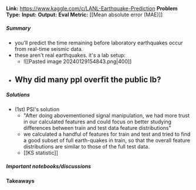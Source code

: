 **Link:** https://www.kaggle.com/c/LANL-Earthquake-Prediction
**Problem Type:** 
**Input:** 
**Output:** 
**Eval Metric:** [[Mean absolute error (MAE)]]
##### Summary
- you’ll predict the time remaining before laboratory earthquakes occur from real-time seismic data.
- these aren't real earthquakes. it's a lab setup:
	- ![[Pasted image 20240129154843.png|400]]
- **Why did many ppl overfit the public lb?**
	- 
##### Solutions
- (1st) PSI's solution
	- "After doing abovementioned signal manipulation, we had more trust in our calculated features and could focus on better studying differences between train and test data feature distributions"
	- we calculated a handful of features for train and test and tried to find a good subset of full earth-quakes in train, so that the overall feature distributions are similar to those of the full test data.
	- [[KS statistic]]

##### Important notebooks/discussions

#### Takeaways